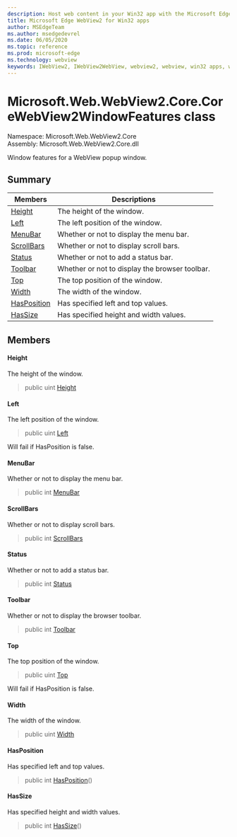 ```yaml
---
description: Host web content in your Win32 app with the Microsoft Edge WebView2 control
title: Microsoft Edge WebView2 for Win32 apps
author: MSEdgeTeam
ms.author: msedgedevrel
ms.date: 06/05/2020
ms.topic: reference
ms.prod: microsoft-edge
ms.technology: webview
keywords: IWebView2, IWebView2WebView, webview2, webview, win32 apps, win32, edge, ICoreWebView2, ICoreWebView2Controller, browser control, edge html
---
```


# Microsoft.Web.WebView2.Core.CoreWebView2WindowFeatures class 

Namespace: Microsoft.Web.WebView2.Core\
Assembly: Microsoft.Web.WebView2.Core.dll

Window features for a WebView popup window.

## Summary

 Members                        | Descriptions
--------------------------------|---------------------------------------------
[Height](#height) | The height of the window.
[Left](#left) | The left position of the window.
[MenuBar](#menubar) | Whether or not to display the menu bar.
[ScrollBars](#scrollbars) | Whether or not to display scroll bars.
[Status](#status) | Whether or not to add a status bar.
[Toolbar](#toolbar) | Whether or not to display the browser toolbar.
[Top](#top) | The top position of the window.
[Width](#width) | The width of the window.
[HasPosition](#hasposition) | Has specified left and top values.
[HasSize](#hassize) | Has specified height and width values.

## Members

#### Height 

The height of the window.

> public uint [Height](#height)

#### Left 

The left position of the window.

> public uint [Left](#left)

Will fail if HasPosition is false.

#### MenuBar 

Whether or not to display the menu bar.

> public int [MenuBar](#menubar)

#### ScrollBars 

Whether or not to display scroll bars.

> public int [ScrollBars](#scrollbars)

#### Status 

Whether or not to add a status bar.

> public int [Status](#status)

#### Toolbar 

Whether or not to display the browser toolbar.

> public int [Toolbar](#toolbar)

#### Top 

The top position of the window.

> public uint [Top](#top)

Will fail if HasPosition is false.

#### Width 

The width of the window.

> public uint [Width](#width)

#### HasPosition 

Has specified left and top values.

> public int [HasPosition](#hasposition)()

#### HasSize 

Has specified height and width values.

> public int [HasSize](#hassize)()

